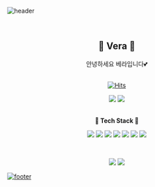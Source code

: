 ![header](https://capsule-render.vercel.app/api?type=waving&color=F59191&height=300&section=header&text=welcome&fontSize=90&animation=fadeIn&fontAlignY=38&desc=Vera's%20GitHub%20Profile&descAlignY=51&descAlign=62)

<br>
<div align="center">
<h2><strong>💌 Vera 💌</strong></h2>

안녕하세요 베라입니다💕<br><br>

[![Hits](https://hits.seeyoufarm.com/api/count/incr/badge.svg?url=https%3A%2F%2Fgithub.com%2Fc1vera%2Fhit-counter&count_bg=%23F59191&title_bg=%237F7F7F&icon=&icon_color=%23E7E7E7&title=hits&edge_flat=false)](https://hits.seeyoufarm.com)
</div>

<p align="center">
<a href="https://www.instagram.com/c1__o_o/" target="_blank"><img src="https://img.shields.io/badge/c1____o__o-E4405F?style=flat&logo=Instagram&logoColor=white"/></a>
<a href="https://velog.io/@yahwa2009"target="_blank"><img src="https://img.shields.io/badge/veralog-20C997?style=flat&logo=Vimeo&logoColor=white"/></a>  
    <br><br>
</p>

<p align="center">
    <Strong>🥰 Tech Stack 🥰</Strong><br>

</p>

<p align="center" display="inline-block">
<img src="https://img.shields.io/badge/C-A8B9CC?style=flat&logo=C&logoColor=white"/>
<img src="https://img.shields.io/badge/HTML-E34F26?style=flat&logo=HTML5&logoColor=white"/>
<img src="https://img.shields.io/badge/CSS-1572B6?style=flat&logo=CSS3&logoColor=white"/>
<img src="https://img.shields.io/badge/JavaScript-F7DF1E?style=flat&logo=JavaScript&logoColor=white"/>
<img src="https://img.shields.io/badge/Python-3776AB?style=flat&logo=Python&logoColor=white"/>
<img src="https://img.shields.io/badge/mysql-4479A1?style=flat&logo=mysql&logoColor=white"/>
<img src="https://img.shields.io/badge/JAVA-007396?style=flat&logo=java&logoColor=white"> 

</p>

<br>

<p align="center">
<img src="https://github-readme-stats.vercel.app/api/top-langs/?username=c1vera&exclude_repo=c1vera.github.io&layout=compact&theme=tokyonight" />
<img src="https://github-readme-stats.vercel.app/api?username=c1vera&theme=tokyonight&show_icons=true" />
</p>
<a href="s">

![footer](https://capsule-render.vercel.app/api?type=waving&&color=F59191&height=160&section=footer)
